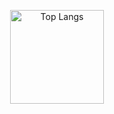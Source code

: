 <p align="center"> 
  <img alt="Top Langs" height="150px" src="https://github-readme-stats.vercel.app/api/top-langs/?username=gomadoufu&layout=compact&show_icons=true&theme=shades-of-purple" />
</p>
